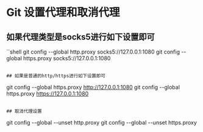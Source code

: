 

# Git 设置代理和取消代理

## 如果代理类型是socks5进行如下设置即可

``shell
git config --global http.proxy socks5://127.0.0.1:1080 
git config --global https.proxy socks5://127.0.0.1:1080
```

## 如果是普通的http/https进行如下设置即可

```
git config --global https.proxy http://127.0.0.1:1080 
git config --global https.proxy https://127.0.0.1:1080
```

## 取消代理设置

```
git config --global --unset http.proxy 
git config --global --unset https.proxy
```